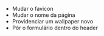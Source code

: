 - Mudar o favicon
- Mudar o nome da página
- Providenciar um wallpaper novo
- Pôr o formulário dentro do header